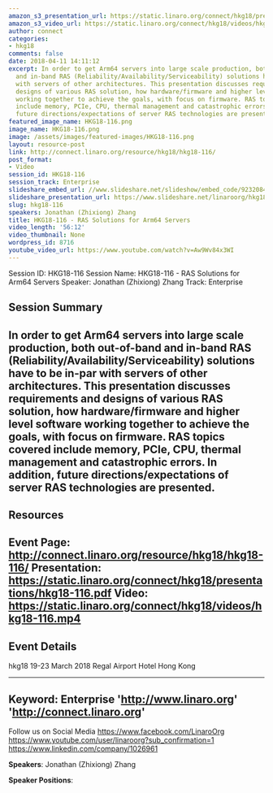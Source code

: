 ```yaml
---
amazon_s3_presentation_url: https://static.linaro.org/connect/hkg18/presentations/hkg18-116.pdf
amazon_s3_video_url: https://static.linaro.org/connect/hkg18/videos/hkg18-116.mp4
author: connect
categories:
- hkg18
comments: false
date: 2018-04-11 14:11:12
excerpt: In order to get Arm64 servers into large scale production, both out-of-band
  and in-band RAS (Reliability/Availability/Serviceability) solutions have to be in-par
  with servers of other architectures. This presentation discusses requirements and
  designs of various RAS solution, how hardware/firmware and higher level software
  working together to achieve the goals, with focus on firmware. RAS topics covered
  include memory, PCIe, CPU, thermal management and catastrophic errors. In addition,
  future directions/expectations of server RAS technologies are presented.
featured_image_name: HKG18-116.png
image_name: HKG18-116.png
image: /assets/images/featured-images/HKG18-116.png
layout: resource-post
link: http://connect.linaro.org/resource/hkg18/hkg18-116/
post_format:
- Video
session_id: HKG18-116
session_track: Enterprise
slideshare_embed_url: //www.slideshare.net/slideshow/embed_code/92320841
slideshare_presentation_url: https://www.slideshare.net/linaroorg/hkg18116-ras-solutions-for-arm64-servers
slug: hkg18-116
speakers: Jonathan (Zhixiong) Zhang
title: HKG18-116 - RAS Solutions for Arm64 Servers
video_length: '56:12'
video_thumbnail: None
wordpress_id: 8716
youtube_video_url: https://www.youtube.com/watch?v=Aw9Wv84x3WI
---
```


Session ID: HKG18-116
Session Name: HKG18-116 - RAS Solutions for Arm64 Servers
Speaker: Jonathan (Zhixiong) Zhang
Track: Enterprise


## Session Summary
In order to get Arm64 servers into large scale production, both out-of-band and in-band RAS (Reliability/Availability/Serviceability) solutions have to be in-par with servers of other architectures. This presentation discusses requirements and designs of various RAS solution, how hardware/firmware and higher level software working together to achieve the goals, with focus on firmware. RAS topics covered include memory, PCIe, CPU, thermal management and catastrophic errors. In addition, future directions/expectations of server RAS technologies are presented.
---------------------------------------------------
## Resources
Event Page: http://connect.linaro.org/resource/hkg18/hkg18-116/
Presentation: https://static.linaro.org/connect/hkg18/presentations/hkg18-116.pdf
Video: https://static.linaro.org/connect/hkg18/videos/hkg18-116.mp4
 ---------------------------------------------------
## Event Details
hkg18
19-23 March 2018
Regal Airport Hotel Hong Kong

---------------------------------------------------
Keyword: Enterprise
'http://www.linaro.org'
'http://connect.linaro.org'
---------------------------------------------------
Follow us on Social Media
https://www.facebook.com/LinaroOrg
https://www.youtube.com/user/linaroorg?sub_confirmation=1
https://www.linkedin.com/company/1026961

**Speakers**: Jonathan (Zhixiong) Zhang

**Speaker Positions**:
